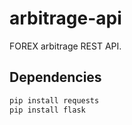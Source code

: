# arbitrage-api
FOREX arbitrage REST API.

## Dependencies
``` python
pip install requests
pip install flask
```
